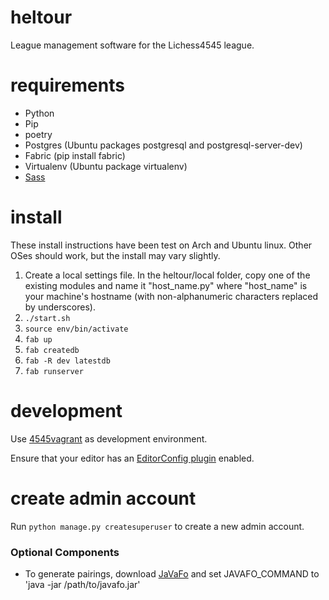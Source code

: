 # heltour
League management software for the Lichess4545 league.

# requirements
* Python
* Pip
* poetry
* Postgres (Ubuntu packages postgresql and postgresql-server-dev)
* Fabric (pip install fabric)
* Virtualenv (Ubuntu package virtualenv)
* [Sass](https://sass-lang.com/install)

# install
These install instructions have been test on Arch and Ubuntu linux. Other OSes should work, but the install may vary slightly.

1. Create a local settings file. In the heltour/local folder, copy one of the existing modules and name it "host_name.py" where "host_name" is your machine's hostname (with non-alphanumeric characters replaced by underscores).
2. `./start.sh`
3. `source env/bin/activate`
4. `fab up`
5. `fab createdb`
6. `fab -R dev latestdb`
8. `fab runserver`

# development
Use [4545vagrant](https://github.com/lakinwecker/4545vagrant) as development environment.

Ensure that your editor has an [EditorConfig plugin](https://editorconfig.org/#download) enabled.

# create admin account
Run `python manage.py createsuperuser` to create a new admin account.

### Optional Components
- To generate pairings, download [JaVaFo](http://www.rrweb.org/javafo/current/javafo.jar) and set JAVAFO_COMMAND to 'java -jar /path/to/javafo.jar'